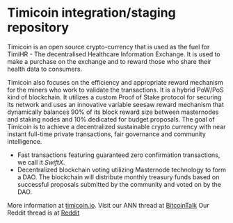 Timicoin integration/staging repository
=====================================

Timicoin is an open source crypto-currency that is used as the fuel for TimiHR - The decentralised Healthcare Information Exchange. It is used to make a purchase on the exchange and to reward those who share their health data to consumers.

Timicoin also focuses on the efficiency and appropriate reward mechanism for the miners who work to validate the transactions. It is a hybrid PoW/PoS kind of blockchain. It utilizes a custom Proof of Stake protocol for securing its network and uses an innovative variable seesaw reward mechanism that dynamically balances 90% of its block reward size between masternodes and staking nodes and 10% dedicated for budget proposals. The goal of Timicoin is to achieve a decentralized sustainable crypto currency with near instant full-time private transactions, fair governance and community intelligence.

- Fast transactions featuring guaranteed zero confirmation transactions, we call it _SwiftX_.
- Decentralized blockchain voting utilizing Masternode technology to form a DAO. The blockchain will distribute monthly treasury funds based on successful proposals submitted by the community and voted on by the DAO.

More information at [timicoin.io](http://www.timicoin.io). 
Visit our ANN thread at [BitcoinTalk](https://bitcointalk.org/index.php?topic=4348701.500)
Our Reddit thread is at [Reddit](https://www.reddit.com/r/TimiHealth/)


